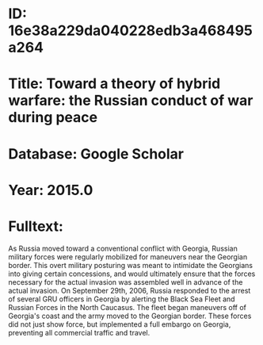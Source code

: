 # ID: 16e38a229da040228edb3a468495a264
# Title: Toward a theory of hybrid warfare: the Russian conduct of war during peace
# Database: Google Scholar
# Year: 2015.0
# Fulltext:
As Russia moved toward a conventional conflict with Georgia, Russian military forces were regularly mobilized for maneuvers near the Georgian border.
This overt military posturing was meant to intimidate the Georgians into giving certain concessions, and would ultimately ensure that the forces necessary for the actual invasion was assembled well in advance of the actual invasion.
On September 29th, 2006, Russia responded to the arrest of several GRU officers in Georgia by alerting the Black Sea Fleet and Russian Forces in the North Caucasus.
The fleet began maneuvers off of Georgia's coast and the army moved to the Georgian border.
These forces did not just show force, but implemented a full embargo on Georgia, preventing all commercial traffic and travel.